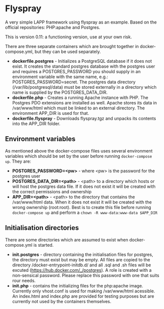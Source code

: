 # Flyspray
A very simple LAPP framework using flyspray as an example. Based on the official repositories: PHP:apache and Postgres.

This is version 0.11: a functioning version, use at your own risk.

There are three separate containers which are brought together in
docker-compose.yml, but they can be used separately.

- **dockerfile.postgres** - Initializes a PostgreSQL database if it does not exist. It creates the standard postgres database with the postgres user and requires a POSTGRES_PASSWORD you should supply in an environment variable with the same name, e.g.: POSTGRES_PASSWORD=secret.
The postgres data directory (/var/lib/postgresql/data) must be stored externally in a directory which name is supplied by the POSTGRES_DATA_DIR.
- **dockerfile.php** - Creates a running Apache instance with PHP. The Postgres PDO extensions are installed as well. Apache stores its data in /var/www/html which must be linked to an external directory. The environment APP_DIR is used for that. 
- **dockerfile.flyspray** - Downloads flyspray.tgz and unpacks its contents into the APP_DIR folder.

## Environment variables

As mentioned above the docker-compose files uses several environment variables which should be set by the user before running `docker-compose up`. They are:
- **POSTGRES_PASSWORD=\<pw>** - where \<pw> is the password for the postgres user
- **POSTGRES_DATA_DIR=\<path>** - \<path> to a directory which hosts or will host the postgres data file. If it does not exist it will be created with the correct permissions and ownership
- **APP_DIR=\<path>** - \<path> to the directory that contains the /var/www/html data. When it does not exist it will be created with the wrong ownership (root:root). Best is to create this file before running `docker-compose up` and perform a `chown -R www-data:www-data $APP_DIR`

## Initialisation directories

There are some directories which are assumed to exist when docker-compose.yml is started. 

- **init.postgres** - directory containing the initialisation files for postgres, the directory must exist but may be empty. All files are copied to the directory /docker-entrypoint-initdb.d/ and all .sql and .sh files will be excuted (https://hub.docker.com/_/postgres).
A role is created with a non-sensical password. Please replace this password with one that suits rour needs.
- **init.php** - contains the initializing files for the php:apache image. Currently only vhost.conf is used for making /var/www/html acessible. An index.html and index.php are provided for testing purposes but are currently not used by the containers themselves.
